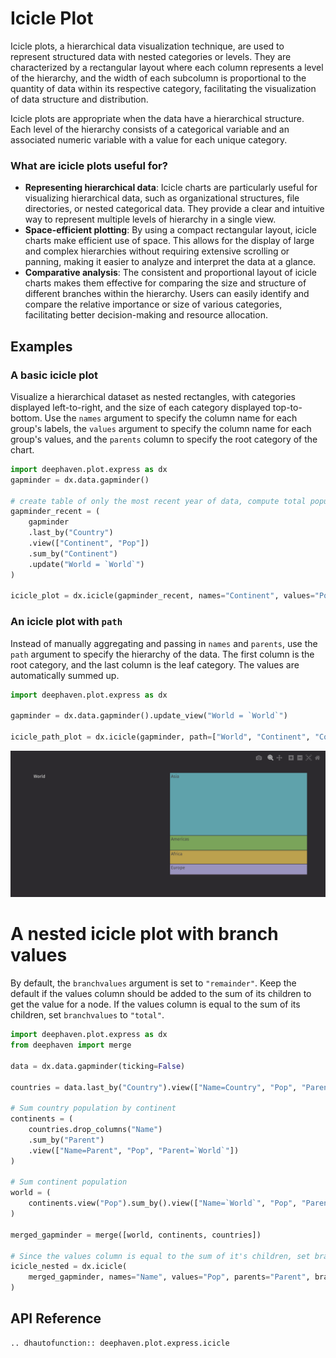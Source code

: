 # Icicle Plot

Icicle plots, a hierarchical data visualization technique, are used to represent structured data with nested categories or levels. They are characterized by a rectangular layout where each column represents a level of the hierarchy, and the width of each subcolumn is proportional to the quantity of data within its respective category, facilitating the visualization of data structure and distribution.

Icicle plots are appropriate when the data have a hierarchical structure. Each level of the hierarchy consists of a categorical variable and an associated numeric variable with a value for each unique category.

### What are icicle plots useful for?

- **Representing hierarchical data**: Icicle charts are particularly useful for visualizing hierarchical data, such as organizational structures, file directories, or nested categorical data. They provide a clear and intuitive way to represent multiple levels of hierarchy in a single view.
- **Space-efficient plotting**: By using a compact rectangular layout, icicle charts make efficient use of space. This allows for the display of large and complex hierarchies without requiring extensive scrolling or panning, making it easier to analyze and interpret the data at a glance.
- **Comparative analysis**: The consistent and proportional layout of icicle charts makes them effective for comparing the size and structure of different branches within the hierarchy. Users can easily identify and compare the relative importance or size of various categories, facilitating better decision-making and resource allocation.

## Examples

### A basic icicle plot

Visualize a hierarchical dataset as nested rectangles, with categories displayed left-to-right, and the size of each category displayed top-to-bottom. Use the `names` argument to specify the column name for each group's labels, the `values` argument to specify the column name for each group's values, and the `parents` column to specify the root category of the chart.

```python order=icicle_plot,gapminder_recent,gapminder
import deephaven.plot.express as dx
gapminder = dx.data.gapminder()

# create table of only the most recent year of data, compute total population for each continent
gapminder_recent = (
    gapminder
    .last_by("Country")
    .view(["Continent", "Pop"])
    .sum_by("Continent")
    .update("World = `World`")
)

icicle_plot = dx.icicle(gapminder_recent, names="Continent", values="Pop", parents="World")
```
### An icicle plot with `path`

Instead of manually aggregating and passing in `names` and `parents`, use the `path` argument to specify the hierarchy of the data. The first column is the root category, and the last column is the leaf category. The values are automatically summed up.

```python order=treemap_path_plot,gapminder
import deephaven.plot.express as dx

gapminder = dx.data.gapminder().update_view("World = `World`")

icicle_path_plot = dx.icicle(gapminder, path=["World", "Continent", "Country"], values="Pop")
```

![Icicle Plot Basic Example](./_assets/icicle_plot.png)

# A nested icicle plot with branch values

By default, the `branchvalues` argument is set to `"remainder"`.
Keep the default if the values column should be added to the sum of its children to get the value for a node.
If the values column is equal to the sum of its children, set `branchvalues` to `"total"`.

```python
import deephaven.plot.express as dx
from deephaven import merge

data = dx.data.gapminder(ticking=False)

countries = data.last_by("Country").view(["Name=Country", "Pop", "Parent=Continent"])

# Sum country population by continent
continents = (
    countries.drop_columns("Name")
    .sum_by("Parent")
    .view(["Name=Parent", "Pop", "Parent=`World`"])
)

# Sum continent population
world = (
    continents.view("Pop").sum_by().view(["Name=`World`", "Pop", "Parent=(String)null"])
)

merged_gapminder = merge([world, continents, countries])

# Since the values column is equal to the sum of it's children, set branchvalues to "total"
icicle_nested = dx.icicle(
    merged_gapminder, names="Name", values="Pop", parents="Parent", branchvalues="total"
)
```

## API Reference

```{eval-rst}
.. dhautofunction:: deephaven.plot.express.icicle
```
